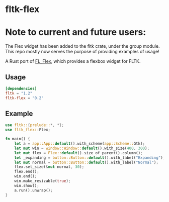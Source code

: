 # fltk-flex

# Note to current and future users:
The Flex widget has been added to the fltk crate, under the group module. This repo mostly now serves the purpose of providing examples of usage!

A Rust port of [FL_Flex](https://github.com/osen/FL_Flex), which provides a flexbox widget for FLTK.

## Usage
```toml
[dependencies]
fltk = "1.2"
fltk-flex = "0.2"
```

## Example
```rust
use fltk::{prelude::*, *};
use fltk_flex::Flex;

fn main() {
    let a = app::App::default().with_scheme(app::Scheme::Gtk);
    let mut win = window::Window::default().with_size(400, 300);
    let mut flex = Flex::default().size_of_parent().column();
    let _expanding = button::Button::default().with_label("Expanding");
    let mut normal = button::Button::default().with_label("Normal");
    flex.set_size(&mut normal, 30);
    flex.end();
    win.end();
    win.make_resizable(true);
    win.show();
    a.run().unwrap();
}
```
